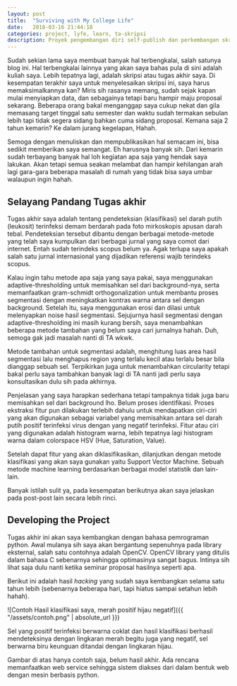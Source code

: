 ```yaml
---
layout: post
title:  "Surviving with My College Life"
date:   2018-03-16 21:44:18
categories: project, lyfe, learn, ta-skripsi
description: Proyek pengembangan diri self-publish dan perkembangan skripsi dengan bumbu curhat
---
```

Sudah sekian lama saya membuat banyak hal terbengkalai, salah satunya blog ini.
Hal terbengkalai lainnya yang akan saya bahas pula di sini adalah kuliah saya.
Lebih tepatnya lagi, adalah skripsi atau tugas akhir saya. Di kesempatan
terakhir saya untuk menyelesaikan skripsi ini, saya harus memaksimalkannya kan?
Miris sih rasanya memang, sudah sejak kapan mulai menyiapkan data, dan
sebagainya tetapi baru hampir maju proposal sekarang. Beberapa orang bakal
menganggap saya cukup nekat dan gila memasang target tinggal satu semester dan
waktu sudah termakan sebulan lebih tapi tidak segera sidang bahkan cuma
sidang proposal. Kemana saja 2 tahun kemarin? Ke dalam jurang kegelapan, Hahah.

Semoga dengan menuliskan dan mempublikasikan hal semacam ini, bisa sedikit
memberikan saya semangat. Eh harusnya banyak sih. Dari kemarin sudah terbayang
banyak hal loh kegiatan apa saja yang hendak saya lakukan. Akan tetapi semua
seakan melambat dan hampir kehilangan arah lagi gara-gara beberapa masalah di
rumah yang tidak bisa saya umbar walaupun ingin hahah.

Selayang Pandang Tugas akhir
----------------------------

Tugas akhir saya adalah tentang pendeteksian (klasifikasi) sel darah putih
(leukosit) terinfeksi demam berdarah pada foto mirkoskopis apusan darah tebal.
Pendeteksian tersebut dibantu dengan berbagai metode-metode yang telah saya
kumpulkan dari berbagai jurnal yang saya comot dari internet. Entah sudah
terindeks scopus belum ya. Agak terlupa saya apakah salah satu jurnal
internasional yang dijadikan referensi wajib terindeks scopus.

Kalau ingin tahu metode apa saja yang saya pakai, saya menggunakan
adaptive-thresholding untuk memisahkan sel dari background-nya, serta
memanfaatkan gram-schmidt orthogonalization untuk membantu proses segmentasi
dengan meningkatkan kontras warna antara sel dengan background. Setelah itu,
saya menggunakan erosi dan dilasi untuk melenyapkan noise hasil segmentasi.
Sejujurnya hasil segmentasi dengan adaptive-thresholding ini masih kurang
bersih, saya menambahkan beberapa metode tambahan yang belum saya cari jurnalnya
hahah. Duh, semoga gak jadi masalah nanti di TA wkwk.

Metode tambahan untuk segmentasi adalah, menghitung luas area hasil segmentasi
lalu menghapus region yang terlalu kecil atau terlalu besar bila dianggap sebuah
sel. Terpikirkan juga untuk menambahkan circularity tetapi bakal perlu saya
tambahkan banyak lagi di TA nanti jadi perlu saya konsultasikan dulu sih pada
akhirnya.

Penjelasan yang saya harapkan sederhana tetapi tampaknya tidak juga baru
memisahkan sel dari background lho. Belum proses identifikasi. Proses ekstraksi
fitur pun dilakukan terlebih dahulu untuk mendapatkan ciri-ciri yang akan
digunakan sebagai variabel yang memisahkan antara sel darah putih positif
terinfeksi virus dengan yang negatif terinfeksi. Fitur atau ciri yang digunakan
adalah histogram warna, lebih tepatnya lagi histogram warna dalam colorspace
HSV (Hue, Saturation, Value).

Setelah dapat fitur yang akan diklasifikasikan, dilanjutkan dengan metode
klasifikasi yang akan saya gunakan yaitu Support Vector Machine. Sebuah metode
machine learning berdasarkan berbagai model statistik dan lain-lain.

Banyak istilah sulit ya, pada kesempatan berikutnya akan saya jelaskan pada
post-post lain secara lebih rinci.

Developing the Project
----------------------

Tugas akhir ini akan saya kembangkan dengan bahasa pemrograman python. Awal
mulanya sih saya akan bergantung sepenuhnya pada library eksternal, salah satu
contohnya adalah OpenCV. OpenCV library yang ditulis dalam bahasa C sebenarnya
sehingga optimasinya sangat bagus. Intinya sih lihat saja dulu nanti ketika
seminar proposal hasilnya seperti apa.

Berikut ini adalah hasil _hacking_ yang sudah saya kembangkan selama satu tahun
lebih (sebenarnya beberapa hari, tapi hiatus sampai setahun lebih hahah).

![Contoh Hasil klasifikasi saya, merah positif hijau negatif]({{ "/assets/contoh.png" | absolute_url }})

Sel yang positif terinfeksi berwarna coklat dan hasil klasifikasi berhasil
mendeteksinya dengan lingkaran merah begitu juga yang negatif, sel berwarna
biru keunguan ditandai dengan lingkaran hijau.

Gambar di atas hanya contoh saja, belum hasil akhir. Ada rencana memanfaatkan
web service sehingga sistem diakses dari dalam bentuk web dengan mesin berbasis
python.
